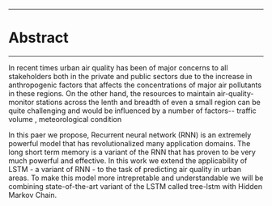 -------
# Abstract
-----

<p> 
In  recent times urban air quality has been of major concerns to all stakeholders both in the private and public sectors due to the increase in anthropogenic factors that affects the concentrations of major air pollutants in these regions. On the other hand,  the resources to maintain air-quality-monitor stations across the lenth and breadth of even a small region can be quite challenging and would be influenced by a number of factors-- traffic volume , meteorological condition </p>
<p> In this paer we propose, Recurrent neural network (RNN)  is an extremely powerful model that has revolutionalized many application domains. The long short term memory is a variant of the RNN that has proven to be very much powerful and effective. In this work we extend the applicability of LSTM - a variant of RNN - to the task of predicting air quality in urban areas. To make this model more intrepretable and understandable we will be combining state-of-the-art variant of the  LSTM  called tree-lstm with Hidden Markov Chain.    </p>
